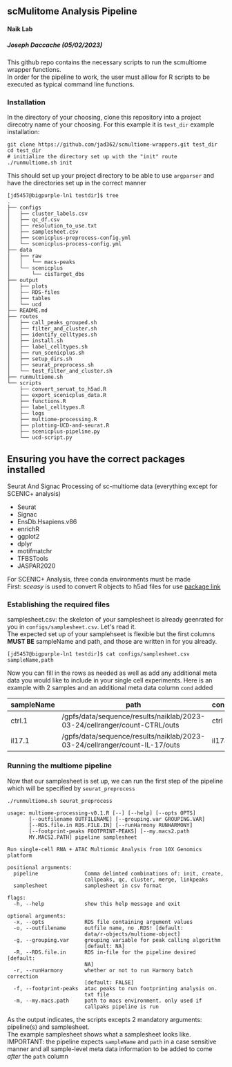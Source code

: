 ## scMulitome Analysis Pipeline
#### Naik Lab
##### Joseph Daccache (05/02/2023)
This github repo contains the necessary scripts to run the scmultiome wrapper functions.  
In order for the pipeline to work, the user must alllow for R scripts to be executed as typical command line functions.  

### Installation
In the directory of your choosing, clone this repository into a project direcotry name of your choosing. For this example it is `test_dir`
example installation:
```
git clone https://github.com/jad362/scmultiome-wrappers.git test_dir
cd test_dir
# initialize the directory set up with the "init" route
./runmultiome.sh init
```
This should set up your project directory to be able to use `argparser` and have the directories set up in the correct manner
```
[jd5457@bigpurple-ln1 testdir]$ tree
.
├── configs
│   ├── cluster_labels.csv
│   ├── qc_df.csv
│   ├── resolution_to_use.txt
│   ├── samplesheet.csv
│   ├── scenicplus-preprocess-config.yml
│   └── scenicplus-process-config.yml
├── data
│   ├── raw
│   │   └── macs-peaks
│   └── scenicplus
│       └── cisTarget_dbs
├── output
│   ├── plots
│   ├── RDS-files
│   ├── tables
│   └── ucd
├── README.md
├── routes
│   ├── call_peaks_grouped.sh
│   ├── filter_and_cluster.sh
│   ├── identify_celltypes.sh
│   ├── install.sh
│   ├── label_celltypes.sh
│   ├── run_scenicplus.sh
│   ├── setup_dirs.sh
│   ├── seurat_preprocess.sh
│   └── test_filter_and_cluster.sh
├── runmultiome.sh
└── scripts
    ├── convert_seruat_to_h5ad.R
    ├── export_scenicplus_data.R
    ├── functions.R
    ├── label_celltypes.R
    ├── logs
    ├── multiome-processing.R
    ├── plotting-UCD-and-seurat.R
    ├── scenicplus-pipeline.py
    └── ucd-script.py
```
## Ensuring you have the correct packages installed
Seurat And Signac Processing of sc-multiome data (everything except for SCENIC+ analysis)
* Seurat
* Signac
* EnsDb.Hsapiens.v86
* enrichR
* ggplot2
* dplyr
* motifmatchr
* TFBSTools
* JASPAR2020

For SCENIC+ Analysis, three conda environments must be made  
First: *sceasy* is used to convert R objects to h5ad files for use [package link](https://github.com/cellgeni/sceasy)  



### Establishing the required files
samplesheet.csv: the skeleton of your samplesheet is already geenrated for you in `configs/samplesheet.csv`. Let's read it.  
The expected set up of your samplehseet is flexible but the first columns **MUST BE** sampleName and path, and those are written in for you already.
```
[jd5457@bigpurple-ln1 testdir]$ cat configs/samplesheet.csv
sampleName,path
```
Now you can fill in the rows as needed as well as add any additional meta data you would like to include in your single cell experiments. Here is an example with 2 samples and an additional meta data column `cond` added

| sampleName | path                                                                       | cond  |
| ---------- | -------------------------------------------------------------------------- | ----- |
| ctrl.1     | /gpfs/data/sequence/results/naiklab/2023-03-24/cellranger/count-CTRL/outs  | ctrl  |
| il17.1     | /gpfs/data/sequence/results/naiklab/2023-03-24/cellranger/count-IL-17/outs | il17a |


### Running the multiome pipeline
Now that our samplesheet is set up, we can run the first step of the pipeline which will be specified by `seurat_preprocess`
```
./runmultiome.sh seurat_preprocess
```




```
usage: multiome-processing-v0.1.R [--] [--help] [--opts OPTS]
       [--outfilename OUTFILENAME] [--grouping.var GROUPING.VAR]
       [--RDS.file.in RDS.FILE.IN] [--runHarmony RUNHARMONY]
       [--footprint-peaks FOOTPRINT-PEAKS] [--my.macs2.path
       MY.MACS2.PATH] pipeline samplesheet

Run single-cell RNA + ATAC Multiomic Analysis from 10X Genomics
platform

positional arguments:
  pipeline               Comma delimted combinations of: init, create,
                         callpeaks, qc, cluster, merge, linkpeaks
  samplesheet            samplesheet in csv format

flags:
  -h, --help             show this help message and exit

optional arguments:
  -x, --opts             RDS file containing argument values
  -o, --outfilename      outfile name, no .RDS! [default:
                         data/r-objects/multiome-object]
  -g, --grouping.var     grouping variable for peak calling algorithm
                         [default: NA]
  -R, --RDS.file.in      RDS in-file for the pipeline desired [default:
                         NA]
  -r, --runHarmony       whether or not to run Harmony batch correction
                         [default: FALSE]
  -f, --footprint-peaks  atac peaks to run footprinting analysis on.
                         txt file
  -m, --my.macs.path     path to macs environment. only used if
                         callpaks pipeline is run
```
As the output indicates, the scripts excepts 2 mandatory arguments: pipeline(s) and samplesheet.  
The example samplesheet shows what a samplesheet looks like.  
IMPORTANT: the pipeline expects `sampleName` and `path` in a case sensitive manner and all sample-level meta data information to be added to come *after* the `path` column
